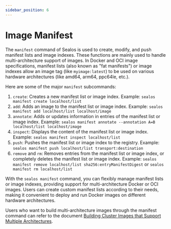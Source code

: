 ```yaml
---
sidebar_position: 6
---
```


# Image Manifest

The `manifest` command of Sealos is used to create, modify, and push manifest lists and image indexes. These functions are mainly used to handle multi-architecture support of images. In Docker and OCI image specifications, manifest lists (also known as "fat manifests") or image indexes allow an image tag (like `myimage:latest`) to be used on various hardware architectures (like amd64, arm64, ppc64le, etc.).

Here are some of the major `manifest` subcommands:

1. `create`: Creates a new manifest list or image index. Example: `sealos manifest create localhost/list`
2. `add`: Adds an image to the manifest list or image index. Example: `sealos manifest add localhost/list localhost/image`
3. `annotate`: Adds or updates information in entries of the manifest list or image index. Example: `sealos manifest annotate --annotation A=B localhost/list localhost/image`
4. `inspect`: Displays the content of the manifest list or image index. Example: `sealos manifest inspect localhost/list`
5. `push`: Pushes the manifest list or image index to the registry. Example: `sealos manifest push localhost/list transport:destination`
6. `remove` and `rm`: Removes entries from the manifest list or image index, or completely deletes the manifest list or image index. Example: `sealos manifest remove localhost/list sha256:entryManifestDigest` or `sealos manifest rm localhost/list`

With the `sealos manifest` command, you can flexibly manage manifest lists or image indexes, providing support for multi-architecture Docker or OCI images. Users can create custom manifest lists according to their needs, making it convenient to deploy and run Docker images on different hardware architectures.

Users who want to build multi-architecture images through the manifest command can refer to the document [Building Cluster Images that Support Multiple Architectures](/self-hosting/lifecycle-management/operations/build-image/build-multi-arch-image.md).
